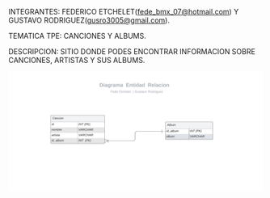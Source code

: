 INTEGRANTES: FEDERICO ETCHELET(fede_bmx_07@hotmail.com) Y GUSTAVO RODRIGUEZ(gusro3005@gmail.com).

TEMATICA TPE: CANCIONES Y ALBUMS.

DESCRIPCION: SITIO DONDE PODES ENCONTRAR INFORMACION SOBRE CANCIONES, ARTISTAS Y SUS ALBUMS.

![cancionesDER](https://github.com/FedericoEtchelet/canciones/blob/master/DER.png)
